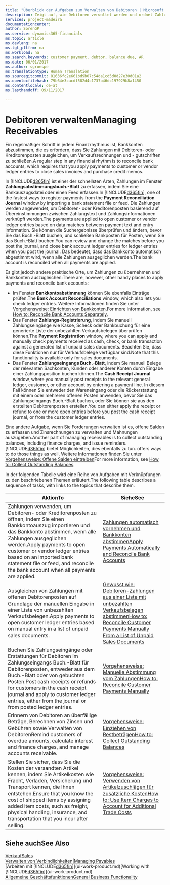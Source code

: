 ```yaml
---
title: "Überblick der Aufgaben zum Verwalten von Debitoren | Microsoft Docs"
description: Zeigt auf, wie Debitoren verwaltet werden und ordnet Zahlungen einem Debitor oder Kreditorenposten zu.
services: project-madeira
documentationcenter: 
author: SorenGP
ms.service: dynamics365-financials
ms.topic: article
ms.devlang: na
ms.tgt_pltfrm: na
ms.workload: na
ms.search.keywords: customer payment, debtor, balance due, AR
ms.date: 06/01/2017
ms.author: sgroespe
ms.translationtype: Human Translation
ms.sourcegitcommit: 81636fc2e661bd9b07c54da1cd5d0d27e30d01a2
ms.openlocfilehash: 79b64e3cacdf582d4c1737b46dc197929b8a1450
ms.contentlocale: de-at
ms.lasthandoff: 09/11/2017

---
```

# <a name="managing-receivables"></a><span data-ttu-id="80e7e-103">Debitoren verwalten</span><span class="sxs-lookup"><span data-stu-id="80e7e-103">Managing Receivables</span></span>
<span data-ttu-id="80e7e-104">Ein regelmäßiger Schritt in jedem Finanzrhythmus ist, Bankkonten abzustimmen, die es erfordern, dass Sie Zahlungen mit Debitoren- oder Kreditorenposten ausgleichen, um Verkaufsrechnungen und - gutschriften zu schließen.</span><span class="sxs-lookup"><span data-stu-id="80e7e-104">A regular step in any financial rhythm is to reconcile bank accounts, which requires that you apply payments to customer or vendor ledger entries to close sales invoices and purchase credit memos.</span></span>  

<span data-ttu-id="80e7e-105">In [!INCLUDE[d365fin](includes/d365fin_md.md)] ist einer der schnellsten Arten, Zahlungen im Fenster **Zahlungsabstimmungsbuch.-Blatt** zu erfassen, indem Sie eine Bankauszugsdatei oder einen Feed erfassen.</span><span class="sxs-lookup"><span data-stu-id="80e7e-105">In [!INCLUDE[d365fin](includes/d365fin_md.md)], one of the fastest ways to register payments from the **Payment Reconciliation Journal** window by importing a bank statement file or feed.</span></span> <span data-ttu-id="80e7e-106">Die Zahlungen werden angewendet, um Debitoren- oder Kreditorenposten basierend auf Übereinstimmungen zwischen Zahlungstext und Zahlungsinformationen verknüpft werden.</span><span class="sxs-lookup"><span data-stu-id="80e7e-106">The payments are applied to open customer or vendor ledger entries based on data matches between payment text and entry information.</span></span> <span data-ttu-id="80e7e-107">Sie können die Suchergebnisse überprüfen und ändern, bevor Sie das Buch.-Blatt buchen, und schließen Bankposten für Posten, wenn Sie das Buch.-Blatt buchen.</span><span class="sxs-lookup"><span data-stu-id="80e7e-107">You can review and change the matches before you post the journal, and close bank account ledger entries for ledger entries when you post the journal.</span></span> <span data-ttu-id="80e7e-108">Das bedeutet, dass das Bankkonto automatisch abgestimmt wird, wenn alle Zahlungen ausgeglichen werden.</span><span class="sxs-lookup"><span data-stu-id="80e7e-108">The bank account is reconciled when all payments are applied.</span></span>

<span data-ttu-id="80e7e-109">Es gibt jedoch andere praktische Orte, um Zahlungen zu übernehmen und Bankkonten auszugleichen:</span><span class="sxs-lookup"><span data-stu-id="80e7e-109">There are, however, other handy places to apply payments and reconcile bank accounts:</span></span>  

* <span data-ttu-id="80e7e-110">Im Fenster **Bankkontoabstimmung** können Sie ebenfalls Einträge prüfen.</span><span class="sxs-lookup"><span data-stu-id="80e7e-110">The **Bank Account Reconciliations** window, which also lets you check ledger entries.</span></span> <span data-ttu-id="80e7e-111">Weitere Informationen finden Sie unter [Vorgehensweise: Einrichten von Bankkonten](bank-how-reconcile-bank-accounts-separately.md).</span><span class="sxs-lookup"><span data-stu-id="80e7e-111">For more information, see [How to: Reconcile Bank Accounts Separately](bank-how-reconcile-bank-accounts-separately.md).</span></span>  
* <span data-ttu-id="80e7e-112">Das Fenster **Zahlungs-Registrierung**, indem Sie manuell Zahlungseingänge wie Kasse, Scheck oder Bankbuchung für eine generierte Liste der unbezahlten Verkaufsbelegen überprüfen können.</span><span class="sxs-lookup"><span data-stu-id="80e7e-112">The **Payment Registration** window, where you can apply and manually check payments received as cash, check, or bank transaction against a generated list of unpaid sales documents.</span></span> <span data-ttu-id="80e7e-113">Beachten Sie, dass diese Funktionen nur für Verkaufsbelege verfügbar sind.</span><span class="sxs-lookup"><span data-stu-id="80e7e-113">Note that this functionality is available only for sales documents.</span></span>  
* <span data-ttu-id="80e7e-114">Das Fenster **Zahlungseingangs Buch.-Blatt**, indem Sie manuell Belege der relevanten Sachkonten, Kunden oder anderer Konten durch Eingabe einer Zahlungsposition buchen können.</span><span class="sxs-lookup"><span data-stu-id="80e7e-114">The **Cash Receipt Journal** window, where you manually post receipts to the relevant general ledger, customer, or other account by entering a payment line.</span></span> <span data-ttu-id="80e7e-115">In diesem Fall können Sie entweder den Wareneingang oder die Rückerstattung mit einem oder mehreren offenen Posten anwenden, bevor Sie das Zahlungseingangs Buch.-Blatt buchen, oder Sie können sie aus den erstellten Debitorenposten erstellen.</span><span class="sxs-lookup"><span data-stu-id="80e7e-115">You can either apply the receipt or refund to one or more open entries before you post the cash receipt journal, or from the customer ledger entries.</span></span>  

<span data-ttu-id="80e7e-116">Eine andere Aufgabe, wenn Sie Forderungen verwalten ist es, offene Salden zu erfassen und Zinsrechnungen zu verwalten und Mahnungen auszugeben.</span><span class="sxs-lookup"><span data-stu-id="80e7e-116">Another part of managing receivables is to collect outstanding balances, including finance charges, and issue reminders.</span></span> [!INCLUDE[d365fin](includes/d365fin_md.md)]<span data-ttu-id="80e7e-117"> bietet Möglichkeiten, dies ebenfalls zu tun.</span><span class="sxs-lookup"><span data-stu-id="80e7e-117"> offers ways to do those things as well.</span></span> <span data-ttu-id="80e7e-118">Weitere Informationen finden Sie unter [Vorgehensweise: Offene Salden eintreiben](receivables-collect-outstanding-balances.md)</span><span class="sxs-lookup"><span data-stu-id="80e7e-118">For more information, see [How to: Collect Outstanding Balances](receivables-collect-outstanding-balances.md).</span></span>  

<span data-ttu-id="80e7e-119">In der folgenden Tabelle wird eine Reihe von Aufgaben mit Verknüpfungen zu den beschriebenen Themen erläutert.</span><span class="sxs-lookup"><span data-stu-id="80e7e-119">The following table describes a sequence of tasks, with links to the topics that describe them.</span></span>  

| <span data-ttu-id="80e7e-120">Aktion</span><span class="sxs-lookup"><span data-stu-id="80e7e-120">To</span></span> | <span data-ttu-id="80e7e-121">Siehe</span><span class="sxs-lookup"><span data-stu-id="80e7e-121">See</span></span> |
| --- | --- |
| <span data-ttu-id="80e7e-122">Zahlungen verwenden, um Debitoren- oder Kreditorenposten zu öffnen, indem Sie einen Bankkontoauszug importieren und das Bankkonto abstimmen, wenn alle Zahlungen ausgeglichen werden.</span><span class="sxs-lookup"><span data-stu-id="80e7e-122">Apply payments to open customer or vendor ledger entries based on an imported bank statement file or feed, and reconcile the bank account when all payments are applied.</span></span> |[<span data-ttu-id="80e7e-123">Zahlungen automatisch vornehmen und Bankkonten abstimmen</span><span class="sxs-lookup"><span data-stu-id="80e7e-123">Apply Payments Automatically and Reconcile Bank Accounts</span></span>](receivables-apply-payments-auto-reconcile-bank-accounts.md) |
| <span data-ttu-id="80e7e-124">Ausgleichen von Zahlungen mit offenen Debitorenposten auf Grundlage der manuellen Eingabe in einer Liste von unbezahlten Verkaufsbelegen.</span><span class="sxs-lookup"><span data-stu-id="80e7e-124">Apply payments to open customer ledger entries based on manual entry in a list of unpaid sales documents.</span></span> |[<span data-ttu-id="80e7e-125">Gewusst wie: Debitoren-Zahlungen aus einer Liste mit unbezahlten Verkaufsbelegen abstimmen</span><span class="sxs-lookup"><span data-stu-id="80e7e-125">How to: Reconcile Customer Payments Manually From a List of Unpaid Sales Documents</span></span>](receivables-how-reconcile-customer-payments-list-unpaid-sales-documents.md) |
| <span data-ttu-id="80e7e-126">Buchen Sie Zahlungseingänge oder Erstattungen für Debitoren im Zahlungseingangs Buch.-Blatt für Debitorenposten, entweder aus dem Buch.-Blatt oder von gebuchten Posten.</span><span class="sxs-lookup"><span data-stu-id="80e7e-126">Post cash receipts or refunds for customers in the cash receipt journal and apply to customer ledger entries, either from the journal or from posted ledger entries.</span></span> |[<span data-ttu-id="80e7e-127">Vorgehensweise: Manuelle Abstimmung vom Zahlungen</span><span class="sxs-lookup"><span data-stu-id="80e7e-127">How to: Reconcile Customer Payments Manually</span></span>](receivables-how-apply-sales-transactions-manually.md) |
| <span data-ttu-id="80e7e-128">Erinnern von Debitoren an überfällige Beträge, Berechnen von Zinsen und Gebühren sowie Verwalten von Debitoren</span><span class="sxs-lookup"><span data-stu-id="80e7e-128">Remind customers of overdue amounts, calculate interest and finance charges, and manage accounts receivable.</span></span> |[<span data-ttu-id="80e7e-129">Vorgehensweise: Einziehen von Restbeträgen</span><span class="sxs-lookup"><span data-stu-id="80e7e-129">How to: Collect Outstanding Balances</span></span>](receivables-collect-outstanding-balances.md) |
|<span data-ttu-id="80e7e-130">Stellen Sie sicher, dass Sie die Kosten der versandten Artikel kennen, indem Sie Artikelkosten wie Fracht, Verladen, Versicherung und Transport kennen, die Ihnen entstehen.</span><span class="sxs-lookup"><span data-stu-id="80e7e-130">Ensure that you know the cost of shipped items by assigning added item costs, such as freight, physical handling, insurance, and transportation that you incur after selling.</span></span>|[<span data-ttu-id="80e7e-131">Vorgehensweise: Verwenden von Artikelzuschlägen für zusätzliche Kosten</span><span class="sxs-lookup"><span data-stu-id="80e7e-131">How to: Use Item Charges to Account for Additional Trade Costs</span></span>](payables-how-assign-item-charges.md)|
## <a name="see-also"></a><span data-ttu-id="80e7e-132">Siehe auch</span><span class="sxs-lookup"><span data-stu-id="80e7e-132">See Also</span></span>
[<span data-ttu-id="80e7e-133">Verkauf</span><span class="sxs-lookup"><span data-stu-id="80e7e-133">Sales</span></span>](sales-manage-sales.md)  
[<span data-ttu-id="80e7e-134">Verwalten von Verbindlichkeiten|</span><span class="sxs-lookup"><span data-stu-id="80e7e-134">Managing Payables</span></span>](payables-manage-payables.md)  
<span data-ttu-id="80e7e-135">[Arbeiten mit [!INCLUDE[d365fin](includes/d365fin_md.md)]](ui-work-product.md)</span><span class="sxs-lookup"><span data-stu-id="80e7e-135">[Working with [!INCLUDE[d365fin](includes/d365fin_md.md)]](ui-work-product.md)</span></span>  
[<span data-ttu-id="80e7e-136">Allgemeine Geschäftsfunktionen</span><span class="sxs-lookup"><span data-stu-id="80e7e-136">General Business Functionality</span></span>](ui-across-business-areas.md)

